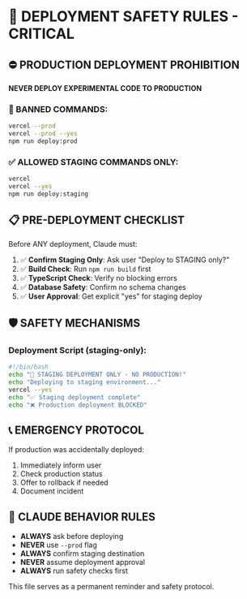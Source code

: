 # 🚨 DEPLOYMENT SAFETY RULES - CRITICAL

## ⛔ PRODUCTION DEPLOYMENT PROHIBITION

**NEVER DEPLOY EXPERIMENTAL CODE TO PRODUCTION**

### 🔴 BANNED COMMANDS:
```bash
vercel --prod
vercel --prod --yes
npm run deploy:prod
```

### ✅ ALLOWED STAGING COMMANDS ONLY:
```bash
vercel
vercel --yes
npm run deploy:staging
```

## 📋 PRE-DEPLOYMENT CHECKLIST

Before ANY deployment, Claude must:

1. ✅ **Confirm Staging Only**: Ask user "Deploy to STAGING only?" 
2. ✅ **Build Check**: Run `npm run build` first
3. ✅ **TypeScript Check**: Verify no blocking errors
4. ✅ **Database Safety**: Confirm no schema changes
5. ✅ **User Approval**: Get explicit "yes" for staging deploy

## 🛡️ SAFETY MECHANISMS

### Deployment Script (staging-only):
```bash
#!/bin/bash
echo "🚨 STAGING DEPLOYMENT ONLY - NO PRODUCTION!"
echo "Deploying to staging environment..."
vercel --yes
echo "✅ Staging deployment complete"
echo "❌ Production deployment BLOCKED"
```

## 📞 EMERGENCY PROTOCOL

If production was accidentally deployed:
1. Immediately inform user
2. Check production status
3. Offer to rollback if needed
4. Document incident

## 🎯 CLAUDE BEHAVIOR RULES

- **ALWAYS** ask before deploying
- **NEVER** use `--prod` flag
- **ALWAYS** confirm staging destination
- **NEVER** assume deployment approval
- **ALWAYS** run safety checks first

This file serves as a permanent reminder and safety protocol.